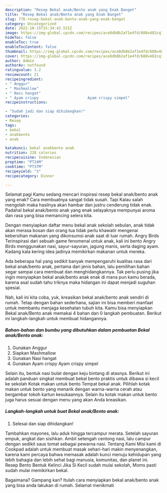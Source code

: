 ```yaml
---
description: "Resep Bekal anak/Bento anak yang Enak Banget"
title: "Resep Bekal anak/Bento anak yang Enak Banget"
slug: 776-resep-bekal-anak-bento-anak-yang-enak-banget
category: Uncategorized
date: 2022-10-15T15:34:42.531Z
image: https://img-global.cpcdn.com/recipes/ace8db8b2af1e4fd/680x482cq70/bekal-anakbento-anak-foto-resep-utama.jpg
hideToc: false
enableToc: true
enableTocContent: false
thumbnail: https://img-global.cpcdn.com/recipes/ace8db8b2af1e4fd/680x482cq70/bekal-anakbento-anak-foto-resep-utama.jpg
cover: https://img-global.cpcdn.com/recipes/ace8db8b2af1e4fd/680x482cq70/bekal-anakbento-anak-foto-resep-utama.jpg
author: Admin
authorAv: notfound
ratingvalue: 3.2
reviewcount: 21
recipeingredient:
- " Anggur"
- " Mashmallow"
- " Nasi hangat"
- " Ayam crispy                      Ayam crispy simpel"
recipeinstructions:

- "Sudah jadi dan siap dihidangkan!"
categories:
- Resep
tags:
- bekal
- anakbento
- anak

katakunci: bekal anakbento anak 
nutrition: 228 calories
recipecuisine: Indonesian
preptime: "PT24M"
cooktime: "PT37M"
recipeyield: "3"
recipecategory: Dinner

---
```



Selamat pagi Kamu sedang mencari inspirasi resep bekal anak/bento anak yang enak? Cara membuatnya sangat tidak susah. Tapi Kalau salah mengolah maka hasilnya akan hambar dan justru cenderung tidak enak. Padahal bekal anak/bento anak yang enak selayaknya mempunyai aroma dan rasa yang bisa memancing selera kita.


Dengan menyiapkan daftar menu bekal anak sekolah sebulan, anak tidak akan merasa bosan dan orang tua tidak perlu khawatir mengenai kebersihan makanan yang dikonsumsi anak saat di luar rumah. Angry Birds Terinspirasi dari sebuah game fenomenal untuk anak, kali ini bento Angry Birds menggunakan nasi, sayur-sayuran, jagung manis, serta daging ayam. Kadang kala kering idea jadinya memikirkan makanan untuk mereka.

Ada beberapa hal yang sedikit banyak mempengaruhi kualitas rasa dari bekal anak/bento anak, pertama dari jenis bahan, lalu pemilihan bahan segar sampai cara membuat dan menghidangkannya. Tak perlu pusing jika ingin menyiapkan bekal anak/bento anak enak di mana pun kamu berada, karena asal sudah tahu triknya maka hidangan ini dapat menjadi suguhan spesial.


Nah, kali ini kita coba, yuk, kreasikan bekal anak/bento anak sendiri di rumah. Tetap dengan bahan sederhana, sajian ini bisa memberi manfaat untuk membantu menjaga kesehatan tubuh kita. Kamu bisa menyiapkan Bekal anak/Bento anak memakai 4 bahan dan 0 langkah pembuatan. Berikut ini langkah-langkah untuk membuat hidangannya.

<!--inarticleads1-->

##### Bahan-bahan dan bumbu yang dibutuhkan dalam pembuatan Bekal anak/Bento anak:

1. Gunakan  Anggur
1. Siapkan  Mashmallow
1. Gunakan  Nasi hangat
1. Gunakan  Ayam crispy                      Ayam crispy simpel


Selain itu, bentuk nasi bulat dengan keju bintang di atasnya. Berikut ini adalah panduan singkat membuat bekal bento praktis untuk dibawa si kecil ke sekolah Kotak makan untuk bento Tempat bekal anak. Pilihlah kotak makan untuk bento yang menarik dengan warna-warna cerah atau bergambar tokoh kartun kesukaannya. Selain itu kotak makan untuk bento juga harus sesuai dengan menu yang akan Anda kreasikan. 

<!--inarticleads2-->

##### Langkah-langkah untuk buat Bekal anak/Bento anak:


1. Selesai dan siap dihidangkan!

Tambahkan mayones, lalu aduk hingga tercampur merata. Setelah sayuran empuk, angkat dan sisihkan. Ambil setengah centong nasi, lalu campur dengan sedikit saus tomat sebagai pewarna nasi. Tentang Kami Misi kami di Cookpad adalah untuk membuat masak sehari-hari makin menyenangkan, karena kami percaya bahwa memasak adalah kunci menuju kehidupan yang lebih bahagia dan lebih sehat bagi manusia, komunitas, dan planet ini. Resep Bento Bentuk Kelinci Jika Si Kecil sudah mulai sekolah, Moms pasti sudah mulai memikirkan bekal. 

Bagaimana? Gampang kan? Itulah cara menyiapkan bekal anak/bento anak yang bisa anda lakukan di rumah. Selamat menikmati
